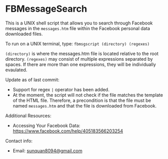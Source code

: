 # FBMessageSearch
This is a UNIX shell script that allows you to search through Facebook messages in the `messages.htm` file within the Facebook personal data downloaded files.

To run on a UNIX terminal, type: 
`fbmsgscript (directory) (regexes)`

`(directory)` is where the messages.htm file is located relative to the root directory. `(regexes)` may consist of multiple expressions separated by spaces. If there are more than one expressions, they will be individually evaulated.

Update as of last commit:
- Support for regex `|` operator has been added.
- At the moment, the script will not check if the file matches the template of the HTML file. Therefore, a precondition is that the file must be named `messages.htm` and that the file is downloaded from Facebook.

Additional Resources:
- Accessing Your Facebook Data: https://www.facebook.com/help/405183566203254

Contact info:
- Email: sunquan8094@gmail.com

